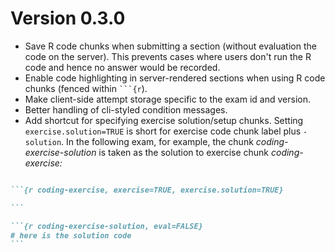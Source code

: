 # Version 0.3.0

* Save R code chunks when submitting a section (without evaluation the code on the server).
  This prevents cases where users don't run the R code and hence no answer would be recorded.
* Enable code highlighting in server-rendered sections when using R code chunks (fenced within ```` ```{r ````).
* Make client-side attempt storage specific to the exam id and version.
* Better handling of cli-styled condition messages.
* Add shortcut for specifying exercise solution/setup chunks.
  Setting `exercise.solution=TRUE` is short for exercise code chunk label plus `-solution`.
  In the following exam, for example, the chunk *coding-exercise-solution* is taken as the solution to exercise chunk *coding-exercise:*

````md

```{r coding-exercise, exercise=TRUE, exercise.solution=TRUE}

```

```{r coding-exercise-solution, eval=FALSE}
# here is the solution code
```

````
